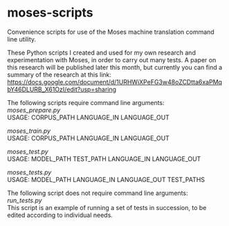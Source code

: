 # moses-scripts
Convenience scripts for use of the Moses machine translation command line utility.

These Python scripts I created and used for my own research and experimentation with Moses, in order to carry out many tests.
A paper on this research will be published later this month, but currently you can find a summary of the research at this link: https://docs.google.com/document/d/1URHWiXPeFG3w48oZCDtta6xaPMqbY46DLURB_X61OzI/edit?usp=sharing

The following scripts require command line arguments:  
*moses_prepare.py*  
USAGE: CORPUS_PATH LANGUAGE_IN LANGUAGE_OUT

*moses_train.py*  
USAGE: CORPUS_PATH LANGUAGE_IN LANGUAGE_OUT

*moses_test.py*  
USAGE: MODEL_PATH TEST_PATH LANGUAGE_IN LANGUAGE_OUT

*moses_tests.py*  
USAGE: MODEL_PATH LANGUAGE_IN LANGUAGE_OUT TEST_PATHS

The following script does not require command line arguments:  
*run_tests.py*  
This script is an example of running a set of tests in succession, to be edited according to individual needs.
